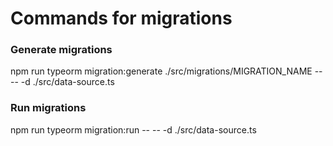 # Commands for migrations

### Generate migrations
npm run typeorm migration:generate ./src/migrations/MIGRATION_NAME -- -- -d ./src/data-source.ts

### Run migrations
npm run typeorm migration:run -- -- -d ./src/data-source.ts